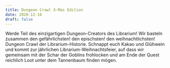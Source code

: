 ```yaml
---
title: Dungeon Crawl X-Mas Edition
date: 2020-12-16
draft: false
---
```

Werde Teil des einzigartigen Dungeon-Creators des Librarium! Wir basteln zusammen den gefährlichsten! den epischsten! 
den weihnachtlichsten! Dungeon Crawl der Librarium-Historie. Schnappt euch Kakao und Glühwein und kommt zur jährlichen 
Librarium-Weihnachtsfeier, auf dass wir gemeinsam mit der Schar der Goblins frohlocken und am Ende der Quest reichlich 
Loot unter dem Tannenbaum finden mögen.

